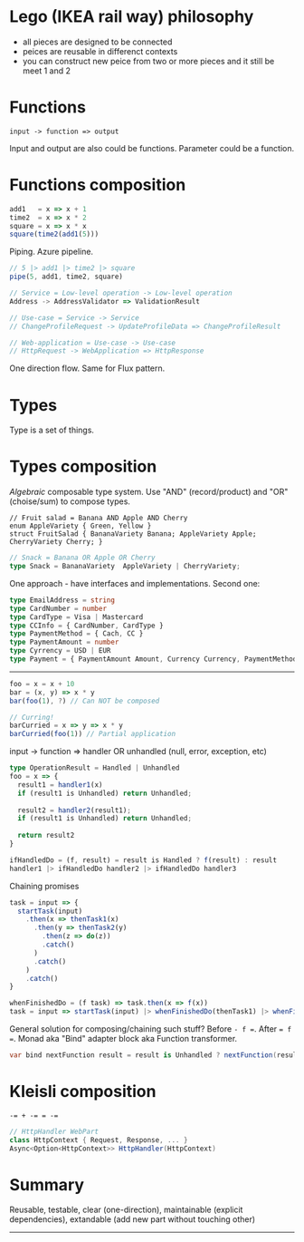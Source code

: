 # Lego (IKEA rail way) philosophy
* all pieces are designed to be connected
* peices are reusable in differenct contexts
* you can construct new peice from two or more pieces and it still be meet 1 and 2

# Functions

```
input -> function => output
```

Input and output are also could be functions.
Parameter could be a function.

# Functions composition

```js
add1   = x => x + 1
time2  = x => x * 2
square = x => x * x
square(time2(add1(5)))
```

Piping. Azure pipeline.

```js
// 5 |> add1 |> time2 |> square
pipe(5, add1, time2, square)
```

```js
// Service = Low-level operation -> Low-level operation
Address -> AddressValidator => ValidationResult

// Use-case = Service -> Service
// ChangeProfileRequest -> UpdateProfileData => ChangeProfileResult

// Web-application = Use-case -> Use-case
// HttpRequest -> WebApplication => HttpResponse
```

One direction flow. Same for Flux pattern.

# Types

Type is a set of things.

# Types composition

_Algebraic_ composable type system. Use "AND" (record/product) and "OR" (choise/sum) to compose types.

```charp
// Fruit salad = Banana AND Apple AND Cherry
enum AppleVariety { Green, Yellow }
struct FruitSalad { BananaVariety Banana; AppleVariety Apple; CherryVariety Cherry; }
```

```ts
// Snack = Banana OR Apple OR Cherry
type Snack = BananaVariety  AppleVariety | CherryVariety;
```

One approach - have interfaces and implementations.
Second one:

```ts
type EmailAddress = string
type CardNumber = number
type CardType = Visa | Mastercard
type CCInfo = { CardNumber, CardType }
type PaymentMethod = { Cach, CC }
type PaymentAmount = number
type Cyrrency = USD | EUR
type Payment = { PaymentAmount Amount, Currency Currency, PaymentMethod Method }
```

----

```ts
foo = x = x + 10
bar = (x, y) => x * y
bar(foo(1), ?) // Can NOT be composed

// Curring!
barCurried = x => y => x * y
barCurried(foo(1)) // Partial application
```

input -> function => handler OR unhandled (null, error, exception, etc)
```ts
type OperationResult = Handled | Unhandled
foo = x => {
  result1 = handler1(x)
  if (result1 is Unhandled) return Unhandled;
  
  result2 = handler2(result1);
  if (result1 is Unhandled) return Unhandled;
  
  return result2
}

ifHandledDo = (f, result) = result is Handled ? f(result) : result
handler1 |> ifHandledDo handler2 |> ifHandledDo handler3
```

Chaining promises
```js
task = input => {
  startTask(input)
    .then(x => thenTask1(x)
      .then(y => thenTask2(y)
        .then(z => do(z))
        .catch()        
      )
      .catch()
    )
    .catch()
}

whenFinishedDo = (f task) => task.then(x => f(x))
task = input => startTask(input) |> whenFinishedDo(thenTask1) |> whenFinishedDo(thenTask2)
```

General solution for composing/chaining such stuff?
Before `- f =`. After `= f =`. Monad aka "Bind" adapter block aka Function transformer.

```cs
var bind nextFunction result = result is Unhandled ? nextFunction(result) : Handled(result)
```

# Kleisli composition

`-= + -= = -=`

```cs
// HttpHandler WebPart
class HttpContext { Request, Response, ... }
Async<Option<HttpContext>> HttpHandler(HttpContext)
```

# Summary
Reusable, testable, clear (one-direction), maintainable (explicit dependencies), extandable (add new part without touching other)

----

